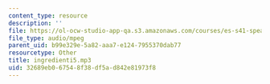 ```yaml
---
content_type: resource
description: ''
file: https://ol-ocw-studio-app-qa.s3.amazonaws.com/courses/es-s41-speak-italian-with-your-mouth-full-spring-2012/32689eb067548f38df5ad842e81973f8_ingredienti5.mp3
file_type: audio/mpeg
parent_uid: b99e329e-5a82-aaa7-e124-7955370dab77
resourcetype: Other
title: ingredienti5.mp3
uid: 32689eb0-6754-8f38-df5a-d842e81973f8
---
```

